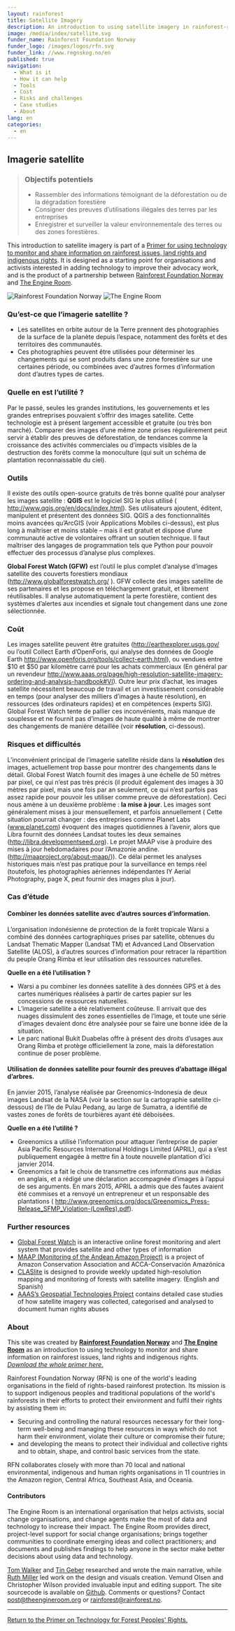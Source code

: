 ```yaml
---
layout: rainforest
title: Satellite Imagery
description: An introduction to using satellite imagery in rainforest-related projects for analysing change over time in a forest area, or generating evidence of deforestation, trends like increased commercial activity, or visible results of forest degradation.<p>Part of the <a href="/rainforest-tech">Rainforest Technology</a> report.</p>
image: /media/index/satellite.svg
funder_name: Rainforest Foundation Norway
funder_logo: /images/logos/rfn.svg
funder_link: //www.regnskog.no/en
published: true
navigation:
  - What is it
  - How it can help
  - Tools
  - Cost
  - Risks and challenges
  - Case studies
  - About
lang: en
categories:
  - en
---
```


## Imagerie satellite 

> ### Objectifs potentiels 
> * Rassembler des informations témoignant de la déforestation ou de la dégradation forestière
> * Consigner des preuves d’utilisations illégales des terres par les entreprises   
> * Enregistrer et surveiller la valeur environnementale des terres ou des zones forestières.

This introduction to satellite imagery is part of a [Primer for using technology to monitor and share information on rainforest issues, land rights and indigenous rights](/rainforest-tech). It is designed as a starting point for organisations and activists interested in adding technology to improve their advocacy work, and is the product of a partnership between [Rainforest Foundation Norway](http://www.regnskog.no/en/) and [The Engine Room](https://theengineroom.org).

![Rainforest Foundation Norway](/images/logos/rfn-dark.svg) ![The Engine Room](/images/logos/engineroom-dark.png)

### Qu’est-ce que l’imagerie satellite ? 

* Les satellites en orbite autour de la Terre prennent des photographies de la surface de la planète depuis l’espace, notamment des forêts et des territoires des communautés.  
* Ces photographies peuvent être utilisées pour déterminer les changements qui se sont produits dans une zone forestière sur une certaines période, ou combinées avec d’autres formes d’information dont d’autres types de cartes. 

### Quelle en est l’utilité ? 
Par le passé, seules les grandes institutions, les gouvernements et les grandes entreprises pouvaient s’offrir des images satellite. Cette technologie est à présent largement accessible et gratuite (ou très bon marché). Comparer des images d’une même zone prises régulièrement peut servir à établir des preuves de déforestation, de tendances comme la croissance des activités commerciales ou d’impacts visibles de la destruction des forêts comme la monoculture (qui suit un schéma de plantation reconnaissable du ciel).

### Outils
Il existe des outils open-source gratuits de très bonne qualité pour analyser les images satellite : **QGIS** est le logiciel SIG le plus utilisé ( http://www.qgis.org/en/docs/index.html). Ses utilisateurs ajoutent, éditent, manipulent et présentent des données SIG. QGIS a des fonctionnalités moins avancées qu’ArcGIS (voir Applications Mobiles ci-dessus), est plus long à maîtriser et moins stable – mais il est gratuit et dispose d’une communauté active de volontaires offrant un soutien technique. Il faut maîtriser des langages de programmation tels que Python pour pouvoir effectuer des processus d’analyse plus complexes. 

**Global Forest Watch (GFW)** est l’outil le plus complet d’analyse d’images satellite des couverts forestiers mondiaux (http://www.globalforestwatch.org/
). GFW collecte des images satellite de ses partenaires et les propose en téléchargement gratuit, et librement réutilisables. Il analyse automatiquement la perte forestière, contient des systèmes d’alertes aux incendies et signale tout changement dans une zone sélectionnée. 

### Coût
Les images satellite peuvent être gratuites (http://earthexplorer.usgs.gov/ ou l’outil Collect Earth d’OpenForis, qui analyse des données de Google Earth http://www.openforis.org/tools/collect-earth.html), ou vendues entre $10 et $50 par kilomètre carré pour les achats commerciaux (En général par un revendeur http://www.aaas.org/page/high-resolution-satellite-imagery-ordering-and-analysis-handbook#VI). Outre leur prix d’achat, les images satellite nécessitent beaucoup de travail et un investissement considérable en temps (pour analyser des milliers d’images à haute résolution), en ressources (des ordinateurs rapides) et en compétences (experts SIG). Global Forest Watch tente de pallier ces inconvénients, mais manque de souplesse et ne fournit pas d’images de haute qualité à même de montrer des changements de manière détaillée (voir **résolution**, ci-dessous).

### Risques et difficultés 
L’inconvénient principal de l’imagerie satellite réside dans la **résolution** des images, actuellement trop basse pour montrer des changements dans le détail. Global Forest Watch fournit des images à une échelle de 50 mètres par pixel, ce qui n’est pas très précis (il produit également des images à 30 mètres par pixel, mais une fois par an seulement, ce qui n’est parfois pas assez rapide pour pouvoir les utiliser comme preuve de déforestation). Ceci nous amène à un deuxième problème : **la mise à jour**. Les images sont généralement mises à jour mensuellement, et parfois annuellement ( Cette situation pourrait changer : des entreprises comme Planet Labs (www.planet.com) évoquent des images quotidiennes à l’avenir, alors que Libra fournit des données Landsat toutes les deux semaines (http://libra.developmentseed.org). Le projet MAAP vise à produire des mises à jour hebdomadaires pour l’Amazonie andine. (http://maaproject.org/about-maap/)). Ce délai permet les analyses historiques mais n’est pas pratique pour la surveillance en temps réel (toutefois, les photographies aériennes indépendantes IY Aerial Photography, page X, peut fournir des images plus à jour).

### Cas d’étude

#### Combiner les données satellite avec d’autres sources d’information. 

L’organisation indonésienne de protection de la forêt tropicale Warsi a combiné des données cartographiques prises par satellite, obtenues du Landsat Thematic Mapper (Landsat TM) et Advanced Land Observation Satellite (ALOS), à d’autres sources d’information pour retracer la répartition du peuple Orang Rimba et leur utilisation des ressources naturelles. 

**Quelle en a été l’utilisation ?**

* Warsi a pu combiner les données satellite à des données GPS et à des cartes numériques réalisées à partir de cartes papier sur les concessions de ressources naturelles.
* L’imagerie satellite a été relativement coûteuse. Il arrivait que des nuages dissimulent des zones essentielles de l’image, et toute une série d’images devaient donc être analysée pour se faire une bonne idée de la situation. 
* Le parc national Bukit Duabelas offre à présent des droits d’usages aux Orang Rimba et protège officiellement la zone, mais la déforestation continue de poser problème.

#### Utilisation de données satellite pour fournir des preuves d’abattage illégal d’arbres. 

En janvier 2015, l’analyse réalisée par Greenomics-Indonesia de deux images Landsat de la NASA (voir la section sur la cartographie satellite ci-dessous) de l’île de Pulau Pedang, au large de Sumatra, a identifié de vastes zones de forêts de tourbières ayant été déboisées. 

**Quelle en a été l’utilité ?**

* Greenomics a utilisé l’information pour attaquer l’entreprise de papier Asia Pacific Resources International Holdings Limited (APRIL), qui a s’est publiquement engagée à mettre fin à toute nouvelle plantation d’ici janvier 2014.  
* Greenomics a fait le choix de transmettre ces informations aux médias en anglais, et a rédigé une déclaration accompagnée d’images à l’appui de ses arguments. En mars 2015, APRIL a admis que des fautes avaient été commises et a renvoyé un entrepreneur et un responsable des plantations ( http://www.greenomics.org/docs/Greenomics_Press-Release_SFMP_Violation-(LowRes).pdf).

### Further resources

* [Global Forest Watch](www.globalforestwatch.org) is an interactive online forest monitoring and alert system that provides satellite and other types of information
* [MAAP (Monitoring of the Andean Amazon Project)](http://maaproject.org/about-maap/) is a project of Amazon Conservation Association and ACCA-Conservación Amazónica 
* [CLASlite](http://claslite.carnegiescience.edu/en/index.html) is designed to provide weekly updated high-resolution mapping and monitoring of forests with satellite imagery. (English and Spanish)
* [AAAS’s Geospatial Technologies Project](http://www.aaas.org/case-studies) contains detailed case studies of how satellite imagery was collected, categorised and analysed to document human rights abuses
 
### About 

This site was created by __[Rainforest Foundation Norway](www.regnskog.no/en/)__ and __[The Engine Room](//theengineroom.org)__  as an introduction to using technology to monitor and share information on rainforest issues, land rights and indigenous rights. [*Download the whole primer here.*](media/rainforest/Rainforest-tech-primer.pdf)
  
Rainforest Foundation Norway (RFN) is one of the world's leading organisations in the field of rights-based rainforest protection. Its mission is to support indigenous peoples and traditional populations of the world's rainforests in their efforts to protect their environment and fulfil their rights by assisting them in:

- Securing and controlling the natural resources necessary for their long-term well-being and managing these resources in ways which do not harm their environment, violate their culture or compromise their future;
- and developing the means to protect their individual and collective rights and to obtain, shape, and control basic services from the state.

RFN collaborates closely with more than 70 local and national environmental, indigenous and human rights organisations in 11 countries in the Amazon region, Central Africa, Southeast Asia, and Oceania.
  
#### Contributors
  
The Engine Room is an international organisation that helps activists, social change organisations, and change agents make the most of data and technology to increase their impact. The Engine Room provides direct, project-level support for social change organisations; brings together communities to coordinate emerging ideas and collect practitioners; and documents and publishes findings to help anyone in the sector make better decisions about using data and technology.

[Tom Walker](https://www.theengineroom.org/our_team/tom-walker/) and [Tin Geber](https://www.theengineroom.org/our_team/tin-geber/) researched and wrote the main narrative, while [Ruth Miller](http://ruthmiller.net/) led work on the design and visuals creation. Vemund Olsen and Christopher Wilson provided invaluable input and editing support. The site sourcecode is available on [Github](https://github.com/the-engine-room/library/). Comments or questions? Contact [post@theengineroom.org](mailto:post@theengineroom.org) or [rainforest@rainforest.no](rainforest@rainforest.no).

<hr>

[Return to the Primer on Technology for Forest Peoples' Rights.](/rainforest-tech)
